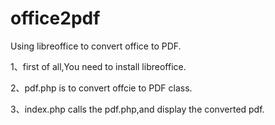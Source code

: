 # office2pdf
Using libreoffice to convert office to PDF.

1、first of all,You need to install libreoffice.

2、pdf.php is to convert offcie to PDF class.

3、index.php calls the pdf.php,and display the converted pdf.
